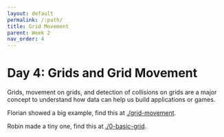 ```yaml
---
layout: default
permalink: /:path/
title: Grid Movement
parent: Week 2
nav_order: 4
---
```


# Day 4: Grids and Grid Movement

Grids, movement on grids, and detection of collisions on grids are a major concept to understand how data can help us build applications or games.

Florian showed a big example, find this at [./grid-movement](./grid-movement).

Robin made a tiny one, find this at [./0-basic-grid](./0-basic-grid).
